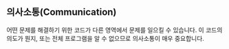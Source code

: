 ## 의사소통(Communication)
어떤 문제를 해결하기 위한 코드가 다른 영역에서 문제를 일으킬 수 있습니다. 이 코드의 의도가 뭔지, 또는 전체 프로그램을 알 수 없으므로 의사소통이 매우 중요합니다.